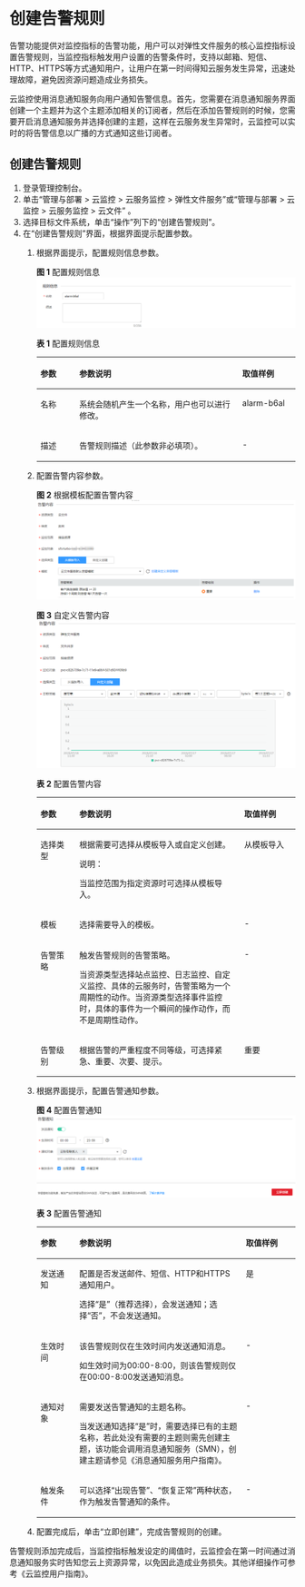 # 创建告警规则<a name="ZH-CN_TOPIC_0179450367"></a>

告警功能提供对监控指标的告警功能，用户可以对弹性文件服务的核心监控指标设置告警规则，当监控指标触发用户设置的告警条件时，支持以邮箱、短信、HTTP、HTTPS等方式通知用户，让用户在第一时间得知云服务发生异常，迅速处理故障，避免因资源问题造成业务损失。

云监控使用消息通知服务向用户通知告警信息。首先，您需要在消息通知服务界面创建一个主题并为这个主题添加相关的订阅者，然后在添加告警规则的时候，您需要开启消息通知服务并选择创建的主题，这样在云服务发生异常时，云监控可以实时的将告警信息以广播的方式通知这些订阅者。

## 创建告警规则<a name="section1794513541156"></a>

1.  登录管理控制台。
2.  单击“管理与部署 \> 云监控 \> 云服务监控 \> 弹性文件服务”或“管理与部署 \> 云监控 \> 云服务监控 \> 云文件” 。
3.  选择目标文件系统，单击“操作”列下的“创建告警规则”。
4.  在“创建告警规则”界面，根据界面提示配置参数。
    1.  根据界面提示，配置规则信息参数。

        **图 1**  配置规则信息<a name="fig283216161388"></a>  
        ![](figures/配置规则信息.png "配置规则信息")

        **表 1**  配置规则信息

        <a name="table17694105411317"></a>
        <table><thead align="left"><tr id="row18694135418312"><th class="cellrowborder" valign="top" width="14.97%" id="mcps1.2.4.1.1"><p id="p4694195463111"><a name="p4694195463111"></a><a name="p4694195463111"></a>参数</p>
        </th>
        <th class="cellrowborder" valign="top" width="62.96000000000001%" id="mcps1.2.4.1.2"><p id="p12694175417314"><a name="p12694175417314"></a><a name="p12694175417314"></a>参数说明</p>
        </th>
        <th class="cellrowborder" valign="top" width="22.07%" id="mcps1.2.4.1.3"><p id="p156947547311"><a name="p156947547311"></a><a name="p156947547311"></a>取值样例</p>
        </th>
        </tr>
        </thead>
        <tbody><tr id="row17694105423111"><td class="cellrowborder" valign="top" width="14.97%" headers="mcps1.2.4.1.1 "><p id="p7694854113110"><a name="p7694854113110"></a><a name="p7694854113110"></a>名称</p>
        </td>
        <td class="cellrowborder" valign="top" width="62.96000000000001%" headers="mcps1.2.4.1.2 "><p id="p469414543310"><a name="p469414543310"></a><a name="p469414543310"></a>系统会随机产生一个名称，用户也可以进行修改。</p>
        </td>
        <td class="cellrowborder" valign="top" width="22.07%" headers="mcps1.2.4.1.3 "><p id="p1069495418317"><a name="p1069495418317"></a><a name="p1069495418317"></a>alarm-b6al</p>
        </td>
        </tr>
        <tr id="row13694165413316"><td class="cellrowborder" valign="top" width="14.97%" headers="mcps1.2.4.1.1 "><p id="p6694115493116"><a name="p6694115493116"></a><a name="p6694115493116"></a>描述</p>
        </td>
        <td class="cellrowborder" valign="top" width="62.96000000000001%" headers="mcps1.2.4.1.2 "><p id="p0694954103120"><a name="p0694954103120"></a><a name="p0694954103120"></a>告警规则描述（此参数非必填项）。</p>
        </td>
        <td class="cellrowborder" valign="top" width="22.07%" headers="mcps1.2.4.1.3 "><p id="p169465412315"><a name="p169465412315"></a><a name="p169465412315"></a>-</p>
        </td>
        </tr>
        </tbody>
        </table>

    2.  配置告警内容参数。

        **图 2**  根据模板配置告警内容<a name="fig1674320252422"></a>  
        ![](figures/根据模板配置告警内容.png "根据模板配置告警内容")

        **图 3**  自定义告警内容<a name="fig6391159153710"></a>  
        ![](figures/自定义告警内容.png "自定义告警内容")

        **表 2**  配置告警内容

        <a name="table1951189104216"></a>
        <table><thead align="left"><tr id="row79491995423"><th class="cellrowborder" valign="top" width="14.970000000000002%" id="mcps1.2.4.1.1"><p id="p1694917913426"><a name="p1694917913426"></a><a name="p1694917913426"></a>参数</p>
        </th>
        <th class="cellrowborder" valign="top" width="63.73000000000001%" id="mcps1.2.4.1.2"><p id="p79496924210"><a name="p79496924210"></a><a name="p79496924210"></a>参数说明</p>
        </th>
        <th class="cellrowborder" valign="top" width="21.3%" id="mcps1.2.4.1.3"><p id="p139491990425"><a name="p139491990425"></a><a name="p139491990425"></a>取值样例</p>
        </th>
        </tr>
        </thead>
        <tbody><tr id="row5951139154215"><td class="cellrowborder" valign="top" width="14.970000000000002%" headers="mcps1.2.4.1.1 "><p id="p49501692426"><a name="p49501692426"></a><a name="p49501692426"></a>选择类型</p>
        </td>
        <td class="cellrowborder" valign="top" width="63.73000000000001%" headers="mcps1.2.4.1.2 "><p id="p1295099124214"><a name="p1295099124214"></a><a name="p1295099124214"></a>根据需要可选择从模板导入或自定义创建。</p>
        <div class="note" id="note695013974211"><a name="note695013974211"></a><a name="note695013974211"></a><span class="notetitle"> 说明： </span><div class="notebody"><p id="p39503914210"><a name="p39503914210"></a><a name="p39503914210"></a>当监控范围为指定资源时可选择从模板导入。</p>
        </div></div>
        </td>
        <td class="cellrowborder" valign="top" width="21.3%" headers="mcps1.2.4.1.3 "><p id="p995019910423"><a name="p995019910423"></a><a name="p995019910423"></a>从模板导入</p>
        </td>
        </tr>
        <tr id="row1095129204217"><td class="cellrowborder" valign="top" width="14.970000000000002%" headers="mcps1.2.4.1.1 "><p id="p189513916422"><a name="p189513916422"></a><a name="p189513916422"></a>模板</p>
        </td>
        <td class="cellrowborder" valign="top" width="63.73000000000001%" headers="mcps1.2.4.1.2 "><p id="p795116910422"><a name="p795116910422"></a><a name="p795116910422"></a>选择需要导入的模板。</p>
        </td>
        <td class="cellrowborder" valign="top" width="21.3%" headers="mcps1.2.4.1.3 "><p id="p169511293424"><a name="p169511293424"></a><a name="p169511293424"></a>-</p>
        </td>
        </tr>
        <tr id="row89519954220"><td class="cellrowborder" valign="top" width="14.970000000000002%" headers="mcps1.2.4.1.1 "><p id="p1951159164214"><a name="p1951159164214"></a><a name="p1951159164214"></a>告警策略</p>
        </td>
        <td class="cellrowborder" valign="top" width="63.73000000000001%" headers="mcps1.2.4.1.2 "><p id="p9951189154217"><a name="p9951189154217"></a><a name="p9951189154217"></a>触发告警规则的告警策略。</p>
        <p id="p667040195419"><a name="p667040195419"></a><a name="p667040195419"></a>当资源类型选择站点监控、日志监控、自定义监控、具体的云服务时，告警策略为一个周期性的动作。当资源类型选择事件监控时，具体的事件为一个瞬间的操作动作，而不是周期性动作。</p>
        </td>
        <td class="cellrowborder" valign="top" width="21.3%" headers="mcps1.2.4.1.3 "><p id="p29511797423"><a name="p29511797423"></a><a name="p29511797423"></a>-</p>
        </td>
        </tr>
        <tr id="row5951129114220"><td class="cellrowborder" valign="top" width="14.970000000000002%" headers="mcps1.2.4.1.1 "><p id="p179518918423"><a name="p179518918423"></a><a name="p179518918423"></a>告警级别</p>
        </td>
        <td class="cellrowborder" valign="top" width="63.73000000000001%" headers="mcps1.2.4.1.2 "><p id="p169511919421"><a name="p169511919421"></a><a name="p169511919421"></a>根据告警的严重程度不同等级，可选择紧急、重要、次要、提示。</p>
        </td>
        <td class="cellrowborder" valign="top" width="21.3%" headers="mcps1.2.4.1.3 "><p id="p12951098425"><a name="p12951098425"></a><a name="p12951098425"></a>重要</p>
        </td>
        </tr>
        </tbody>
        </table>

    3.  根据界面提示，配置告警通知参数。

        **图 4**  配置告警通知<a name="fig458094616420"></a>  
        ![](figures/配置告警通知.png "配置告警通知")

        **表 3**  配置告警通知

        <a name="table54161352427"></a>
        <table><thead align="left"><tr id="row13415173554216"><th class="cellrowborder" valign="top" width="14.970000000000002%" id="mcps1.2.4.1.1"><p id="p174151835174212"><a name="p174151835174212"></a><a name="p174151835174212"></a>参数</p>
        </th>
        <th class="cellrowborder" valign="top" width="64.35000000000001%" id="mcps1.2.4.1.2"><p id="p13415123594216"><a name="p13415123594216"></a><a name="p13415123594216"></a>参数说明</p>
        </th>
        <th class="cellrowborder" valign="top" width="20.680000000000003%" id="mcps1.2.4.1.3"><p id="p1341515350422"><a name="p1341515350422"></a><a name="p1341515350422"></a>取值样例</p>
        </th>
        </tr>
        </thead>
        <tbody><tr id="row3415103514420"><td class="cellrowborder" valign="top" width="14.970000000000002%" headers="mcps1.2.4.1.1 "><p id="p1741553594216"><a name="p1741553594216"></a><a name="p1741553594216"></a>发送通知</p>
        </td>
        <td class="cellrowborder" valign="top" width="64.35000000000001%" headers="mcps1.2.4.1.2 "><p id="p1641523534216"><a name="p1641523534216"></a><a name="p1641523534216"></a>配置是否发送邮件、短信、HTTP和HTTPS通知用户。</p>
        <p id="p941583511426"><a name="p941583511426"></a><a name="p941583511426"></a>选择“是”（推荐选择），会发送通知；选择“否”，不会发送通知。</p>
        </td>
        <td class="cellrowborder" valign="top" width="20.680000000000003%" headers="mcps1.2.4.1.3 "><p id="p74151335184220"><a name="p74151335184220"></a><a name="p74151335184220"></a>是</p>
        </td>
        </tr>
        <tr id="row18415153564213"><td class="cellrowborder" valign="top" width="14.970000000000002%" headers="mcps1.2.4.1.1 "><p id="p1241513574211"><a name="p1241513574211"></a><a name="p1241513574211"></a>生效时间</p>
        </td>
        <td class="cellrowborder" valign="top" width="64.35000000000001%" headers="mcps1.2.4.1.2 "><p id="p11415123518423"><a name="p11415123518423"></a><a name="p11415123518423"></a>该告警规则仅在生效时间内发送通知消息。</p>
        <p id="p44151435144210"><a name="p44151435144210"></a><a name="p44151435144210"></a>如生效时间为00:00-8:00，则该告警规则仅在00:00-8:00发送通知消息。</p>
        </td>
        <td class="cellrowborder" valign="top" width="20.680000000000003%" headers="mcps1.2.4.1.3 "><p id="p741543516421"><a name="p741543516421"></a><a name="p741543516421"></a>-</p>
        </td>
        </tr>
        <tr id="row164156354426"><td class="cellrowborder" valign="top" width="14.970000000000002%" headers="mcps1.2.4.1.1 "><p id="p1441533517421"><a name="p1441533517421"></a><a name="p1441533517421"></a>通知对象</p>
        </td>
        <td class="cellrowborder" valign="top" width="64.35000000000001%" headers="mcps1.2.4.1.2 "><p id="p144152035194218"><a name="p144152035194218"></a><a name="p144152035194218"></a>需要发送告警通知的主题名称。</p>
        <p id="p74151035134218"><a name="p74151035134218"></a><a name="p74151035134218"></a>当发送通知选择“是”时，需要选择已有的主题名称，若此处没有需要的主题则需先创建主题，该功能会调用消息通知服务（SMN），创建主题请参见《消息通知服务用户指南》。</p>
        </td>
        <td class="cellrowborder" valign="top" width="20.680000000000003%" headers="mcps1.2.4.1.3 "><p id="p2415163514213"><a name="p2415163514213"></a><a name="p2415163514213"></a>-</p>
        </td>
        </tr>
        <tr id="row1416153504210"><td class="cellrowborder" valign="top" width="14.970000000000002%" headers="mcps1.2.4.1.1 "><p id="p0415235174219"><a name="p0415235174219"></a><a name="p0415235174219"></a>触发条件</p>
        </td>
        <td class="cellrowborder" valign="top" width="64.35000000000001%" headers="mcps1.2.4.1.2 "><p id="p141617354423"><a name="p141617354423"></a><a name="p141617354423"></a>可以选择“出现告警”、“恢复正常”两种状态，作为触发告警通知的条件。</p>
        </td>
        <td class="cellrowborder" valign="top" width="20.680000000000003%" headers="mcps1.2.4.1.3 "><p id="p541653518424"><a name="p541653518424"></a><a name="p541653518424"></a>-</p>
        </td>
        </tr>
        </tbody>
        </table>

    4.  配置完成后，单击“立即创建”，完成告警规则的创建。


告警规则添加完成后，当监控指标触发设定的阈值时，云监控会在第一时间通过消息通知服务实时告知您云上资源异常，以免因此造成业务损失。其他详细操作可参考《云监控用户指南》。

